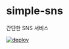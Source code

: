 # simple-sns
간단한 SNS 서비스

[![deploy](https://github.com/nooose/simple-sns/actions/workflows/deploy.yaml/badge.svg)](https://noose-sns.herokuapp.com)
